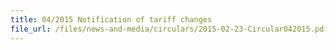 ```yaml
---
title: 04/2015 Notification of tariff changes
file_url: /files/news-and-media/circulars/2015-02-23-Circular042015.pdf
---
```

